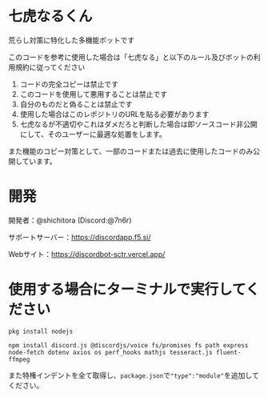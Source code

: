 # 七虎なるくん
荒らし対策に特化した多機能ボットです

このコードを参考に使用した場合は「七虎なる」と以下のルール及びボットの利用規約に従ってください
1. コードの完全コピーは禁止です
2. このコードを使用して悪用することは禁止です
3. 自分のものだと偽ることは禁止です
4. 使用した場合はこのレポジトリのURLを貼る必要があります
5. 七虎なるが不適切やこれはダメだろと判断した場合は即ソースコード非公開にして、そのユーザーに最適な処置をします。

また機能のコピー対策として、一部のコードまたは過去に使用したコードのみ公開しています。

# 開発
開発者：@shichitora (Discord:@7n6r)

サポートサーバー：https://discordapp.f5.si/

Webサイト：https://discordbot-sctr.vercel.app/

# 使用する場合にターミナルで実行してください
```pkg install nodejs```

```npm install discord.js @discordjs/voice fs/promises fs path express node-fetch dotenv axios os perf_hooks mathjs tesseract.js fluent-ffmpeg```

また特権インデントを全て取得し、```package.json```で```"type":"module"```を追加してください。
